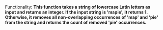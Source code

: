 Functionality: **This function takes a string of lowercase Latin letters as input and returns an integer. If the input string is 'mapie', it returns 1. Otherwise, it removes all non-overlapping occurrences of 'map' and 'pie' from the string and returns the count of removed 'pie' occurrences.**